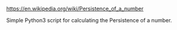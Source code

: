 https://en.wikipedia.org/wiki/Persistence_of_a_number

Simple Python3 script for calculating the Persistence of a number.
